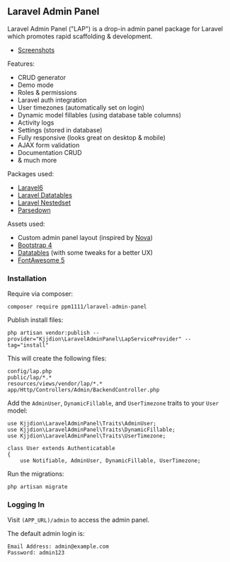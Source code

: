 ## Laravel Admin Panel

Laravel Admin Panel ("LAP") is a drop-in admin panel package for Laravel which promotes rapid scaffolding & development.

- [Screenshots](https://imgur.com/a/12mGWNW)

Features:

- CRUD generator
- Demo mode
- Roles & permissions
- Laravel auth integration
- User timezones (automatically set on login)
- Dynamic model fillables (using database table columns)
- Activity logs
- Settings (stored in database)
- Fully responsive (looks great on desktop & mobile)
- AJAX form validation
- Documentation CRUD
- & much more

Packages used:

- [Laravel6](https://laravel.com/)
- [Laravel Datatables](https://github.com/yajra/laravel-datatables)
- [Laravel Nestedset](https://github.com/lazychaser/laravel-nestedset)
- [Parsedown](http://parsedown.org/)

Assets used:

- Custom admin panel layout (inspired by [Nova](https://nova.laravel.com))
- [Bootstrap 4](https://getbootstrap.com)
- [Datatables](https://datatables.net) (with some tweaks for a better UX)
- [FontAwesome 5](https://fontawesome.com)

### Installation

Require via composer:

    composer require ppm1111/laravel-admin-panel

Publish install files:

    php artisan vendor:publish --provider="Kjjdion\LaravelAdminPanel\LapServiceProvider" --tag="install"

This will create the following files:

    config/lap.php
    public/lap/*.*
    resources/views/vendor/lap/*.*
    app/Http/Controllers/Admin/BackendController.php

Add the `AdminUser`, `DynamicFillable`, and `UserTimezone` traits to your `User` model:

    use Kjjdion\LaravelAdminPanel\Traits\AdminUser;
    use Kjjdion\LaravelAdminPanel\Traits\DynamicFillable;
    use Kjjdion\LaravelAdminPanel\Traits\UserTimezone;
    
    class User extends Authenticatable
    {
        use Notifiable, AdminUser, DynamicFillable, UserTimezone;

Run the migrations:

    php artisan migrate

### Logging In

Visit `(APP_URL)/admin` to access the admin panel.

The default admin login is:

    Email Address: admin@example.com
    Password: admin123


